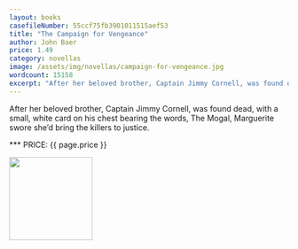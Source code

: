 ```yaml
---
layout: books
casefileNumber: 55ccf75fb3901011515aef53
title: "The Campaign for Vengeance"
author: John Baer
price: 1.49
category: novellas
image: /assets/img/novellas/campaign-for-vengeance.jpg
wordcount: 15158
excerpt: "After her beloved brother, Captain Jimmy Cornell, was found dead, with a small, white card on his chest bearing the words, The Mogal, Marguerite swore she’d bring the killers to justice."
---
```


After her beloved brother, Captain Jimmy Cornell, was found dead, with a small, white card on his chest bearing the words, The Mogal, Marguerite swore she’d bring the killers to justice.

*** PRICE: {{ page.price }}

<a href="https://transactions.sendowl.com/packages/32889/273BD150/add_to_cart" rel="nofollow"><img style="width: 150px;" src="https://transactions.sendowl.com/assets/external/add-to-cart.png" /></a><script type="text/javascript" src="https://transactions.sendowl.com/assets/sendowl.js" ></script>